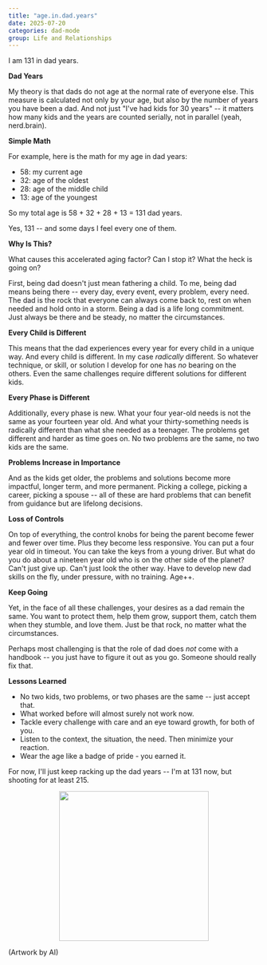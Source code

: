 ```yaml
---
title: "age.in.dad.years"
date: 2025-07-20
categories: dad-mode
group: Life and Relationships
---
```


I am 131 in dad years.

**Dad Years**

My theory is that dads do not age at the normal rate of everyone else.  This measure is calculated not only by your age, but also by the number of years you have been a dad.  And not just "I've had kids for 30 years" -- it matters how many kids and the years are counted serially, not in parallel (yeah, nerd.brain).

**Simple Math**

For example, here is the math for my age in dad years:
- 58: my current age 
- 32: age of the oldest 
- 28: age of the middle child 
- 13: age of the youngest

So my total age is 58 + 32 + 28 + 13 = 131 dad years.

Yes, 131 -- and some days I feel every one of them.

**Why Is This?**

What causes this accelerated aging factor?  Can I stop it? What the heck is going on?

First, being dad doesn't just mean fathering a child.  To me, being dad means being there -- every day, every event, every problem, every need.  The dad is the rock that everyone can always come back to, rest on when needed and hold onto in a storm.  Being a dad is a life long commitment. Just always be there and be steady, no matter the circumstances.

**Every Child is Different**

This means that the dad experiences every year for every child in a unique way.  And every child is different.  In my case *radically* different.  So whatever technique, or skill, or solution I develop for one has *no* bearing on the others.  Even the same challenges require different solutions for different kids.

**Every Phase is Different**

Additionally, every phase is new.  What your four year-old needs is not the same as your fourteen year old.  And what your thirty-something needs is radically different than what she needed as a teenager.  The problems get different and harder as time goes on.  No two problems are the same, no two kids are the same.

**Problems Increase in Importance**

And as the kids get older, the problems and solutions become more impactful, longer term, and more permanent.  Picking a college, picking a career, picking a spouse -- all of these are hard problems that can benefit from guidance but are lifelong decisions.

**Loss of Controls**

On top of everything, the control knobs for being the parent become fewer and fewer over time.  Plus they become less responsive.  You can put a four year old in timeout.  You can take the keys from a young driver.  But what do you do about a nineteen year old who is on the other side of the planet?  Can't just give up.  Can't just look the other way.  Have to develop new dad skills on the fly, under pressure, with no training.  Age++.

**Keep Going**

Yet, in the face of all these challenges, your desires as a dad remain the same.  You want to protect them, help them grow, support them, catch them when they stumble, and love them.  Just be that rock, no matter what the circumstances.

Perhaps most challenging is that the role of dad does *not* come with a handbook -- you just have to figure it out as you go.  Someone should really fix that.

**Lessons Learned**
- No two kids, two problems, or two phases are the same -- just accept that.
- What worked before will almost surely not work now.
- Tackle every challenge with care and an eye toward growth, for both of you.
- Listen to the context, the situation, the need.  Then minimize your reaction.
- Wear the age like a badge of pride - you earned it.

For now, I'll just keep racking up the dad years -- I'm at 131 now, but shooting for at least 215.

<p align="center"> <img src="{{ site.baseurl }}/assets/images/d0001-02.png" width="300"> </p>

(Artwork by AI)

